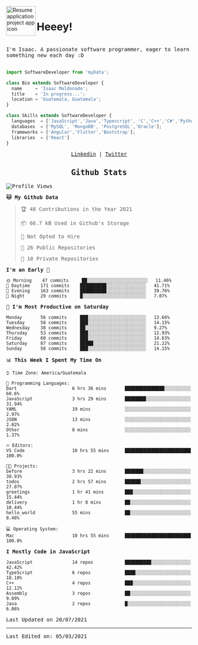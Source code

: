 <img align="left" width="80" height="80" src="https://raw.githubusercontent.com/sidbelbase/sidbelbase/master/wave.gif" alt="Resume application project app icon">

# Heeey!
 
</br>
 
<samp>
I'm Isaac. A passionate software programmer, eager to learn something new each day :D
</samp>
</br></br>



```js
import SoftwareDeveloper from 'myData';

class Bio extends SoftwareDeveloper {
  name     = 'Isaac Maldonado';
  title    = 'In progress...';
  location = 'Guatemala, Guatemala';
}

class Skills extends SoftwareDeveloper {
  languages  = ['JavaScript','Java','Typescript', 'C','C++','C#','Python','Assembly','Dart','Go'];
  databases  = ['MySQL', 'MongoDB', 'PostgreSQL','Oracle'];
  frameworks = ['Angular','Flutter','Bootstrap'];
  libraries  = ['React']
}
```

</p>
<samp>
<p align="center">
<a href="www.linkedin.com/in/isaac-maldonado-4745b2194">Linkedin</a> | <a href="https://twitter.com/Anaklusmos99">Twitter</a>
</p>

<h2 align="center"><samp>Github Stats</samp></h2>

<!--START_SECTION:waka-->
![Profile Views](http://img.shields.io/badge/Profile%20Views-3-blue)

**🐱 My Github Data** 

> 🏆 48 Contributions in the Year 2021
 > 
> 📦 66.7 kB Used in Github's Storage 
 > 
> 🚫 Not Opted to Hire
 > 
> 📜 26 Public Repositories 
 > 
> 🔑 10 Private Repositories  
 > 
**I'm an Early 🐤** 

```text
🌞 Morning    47 commits     ██░░░░░░░░░░░░░░░░░░░░░░░   11.46% 
🌆 Daytime    171 commits    ██████████░░░░░░░░░░░░░░░   41.71% 
🌃 Evening    163 commits    ██████████░░░░░░░░░░░░░░░   39.76% 
🌙 Night      29 commits     █░░░░░░░░░░░░░░░░░░░░░░░░   7.07%

```
📅 **I'm Most Productive on Saturday** 

```text
Monday       56 commits     ███░░░░░░░░░░░░░░░░░░░░░░   13.66% 
Tuesday      58 commits     ███░░░░░░░░░░░░░░░░░░░░░░   14.15% 
Wednesday    38 commits     ██░░░░░░░░░░░░░░░░░░░░░░░   9.27% 
Thursday     53 commits     ███░░░░░░░░░░░░░░░░░░░░░░   12.93% 
Friday       60 commits     ███░░░░░░░░░░░░░░░░░░░░░░   14.63% 
Saturday     87 commits     █████░░░░░░░░░░░░░░░░░░░░   21.22% 
Sunday       58 commits     ███░░░░░░░░░░░░░░░░░░░░░░   14.15%

```


📊 **This Week I Spent My Time On** 

```text
⌚︎ Time Zone: America/Guatemala

💬 Programming Languages: 
Dart                     6 hrs 36 mins       ███████████████░░░░░░░░░░   60.6% 
JavaScript               3 hrs 29 mins       ████████░░░░░░░░░░░░░░░░░   31.94% 
YAML                     19 mins             ░░░░░░░░░░░░░░░░░░░░░░░░░   2.97% 
JSON                     13 mins             ░░░░░░░░░░░░░░░░░░░░░░░░░   2.02% 
Other                    8 mins              ░░░░░░░░░░░░░░░░░░░░░░░░░   1.37%

🔥 Editors: 
VS Code                  10 hrs 55 mins      █████████████████████████   100.0%

🐱‍💻 Projects: 
before                   3 hrs 22 mins       ███████░░░░░░░░░░░░░░░░░░   30.93% 
todos                    2 hrs 57 mins       ██████░░░░░░░░░░░░░░░░░░░   27.07% 
greetings                1 hr 41 mins        ███░░░░░░░░░░░░░░░░░░░░░░   15.44% 
delivery                 1 hr 8 mins         ██░░░░░░░░░░░░░░░░░░░░░░░   10.44% 
hello_world              55 mins             ██░░░░░░░░░░░░░░░░░░░░░░░   8.48%

💻 Operating System: 
Mac                      10 hrs 55 mins      █████████████████████████   100.0%

```

**I Mostly Code in JavaScript** 

```text
JavaScript               14 repos            ██████████░░░░░░░░░░░░░░░   42.42% 
TypeScript               6 repos             ████░░░░░░░░░░░░░░░░░░░░░   18.18% 
C++                      4 repos             ███░░░░░░░░░░░░░░░░░░░░░░   12.12% 
Assembly                 3 repos             ██░░░░░░░░░░░░░░░░░░░░░░░   9.09% 
Java                     2 repos             █░░░░░░░░░░░░░░░░░░░░░░░░   6.06%

```



 Last Updated on 20/07/2021
<!--END_SECTION:waka-->

------

Last Edited on: 05/03/2021

